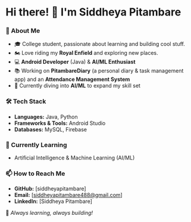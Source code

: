 # Hi there! 👋 I'm **Siddheya Pitambare**  

### 🚀 About Me  
- 🎓 College student, passionate about learning and building cool stuff.  
- 🏍️ Love riding my **Royal Enfield** and exploring new places.  
- 💻 **Android Developer** (Java) & **AI/ML Enthusiast**  
- 📚 Working on **PitambareDiary** (a personal diary & task management app) and an **Attendance Management System**  
- 🤖 Currently diving into **AI/ML** to expand my skill set  

### 🛠️ Tech Stack  
- **Languages:** Java, Python  
- **Frameworks & Tools:** Android Studio  
- **Databases:** MySQL, Firebase  

### 🌱 Currently Learning  
- Artificial Intelligence & Machine Learning (AI/ML)  

### 📫 How to Reach Me  
- **GitHub:** [siddheyapitambare] 
- **Email:** [siddheyapitambare488@gmail.com]  
- **LinkedIn:** [Siddheya Pitambare]  

🚀 _Always learning, always building!_